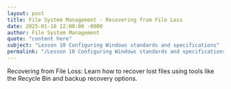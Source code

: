 ```yaml
---
layout: post
title: File System Management - Recovering from File Loss
date: 2025-01-10 12:00:00 -0000
author: File System Management
quote: "content here"
subject: "Lesson 10 Configuring Windows standards and specifications"
permalink: "/Lesson 10 Configuring Windows standards and specifications/File System Management/File System Management - Recovering from File Loss"
---
```


Recovering from File Loss: Learn how to recover lost files using tools like the Recycle Bin and backup recovery options.
